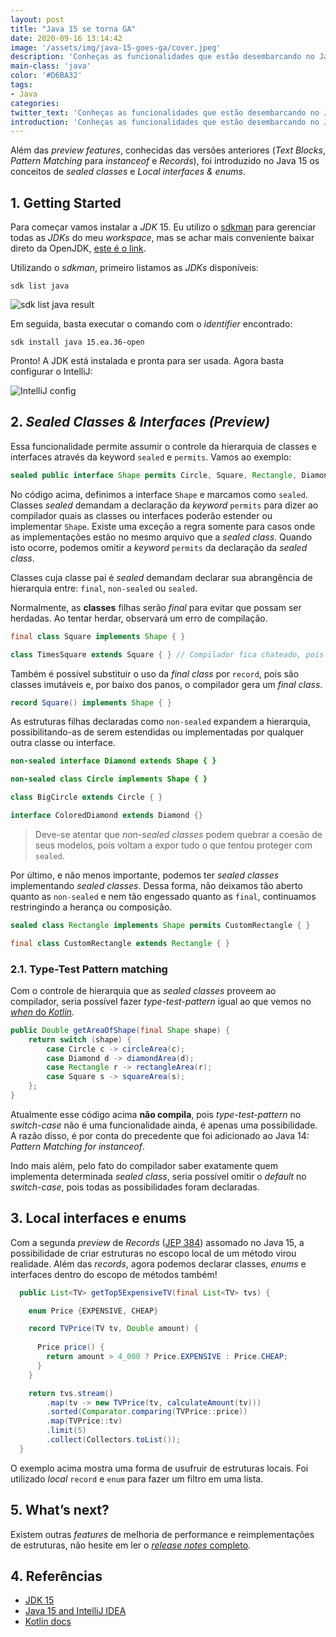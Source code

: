 ```yaml
---
layout: post
title: "Java 15 se torna GA"
date: 2020-09-16 13:14:42
image: '/assets/img/java-15-goes-ga/cover.jpeg'
description: 'Conheças as funcionalidades que estão desembarcando no Java 15 que agora é GA.'
main-class: 'java'
color: '#D6BA32'
tags:
- Java
categories:
twitter_text: 'Conheças as funcionalidades que estão desembarcando no Java 15 que agora é GA..'
introduction: 'Conheças as funcionalidades que estão desembarcando no Java 15 que agora é GA.'
---
```


Além das *preview features*, conhecidas das versões anteriores (*Text Blocks*, *Pattern Matching* para *instanceof* e *Records*), foi introduzido no Java 15 os conceitos de *sealed classes* e *Local interfaces & enums*.

## 1. Getting Started

Para começar vamos instalar a *JDK* 15. Eu utilizo o [sdkman](https://sdkman.io/) para gerenciar todas as *JDKs* do meu *workspace*, mas se achar mais conveniente  baixar direto da OpenJDK, [este é o link](https://jdk.java.net/15/).

Utilizando o *sdkman*, primeiro listamos as *JDKs* disponíveis:

```shell
sdk list java
```

![sdk list java result](https://dev-to-uploads.s3.amazonaws.com/i/ii8mrbjjuebkg1z9r6ha.png)

Em seguida, basta executar o comando com o *identifier* encontrado:

```shell
sdk install java 15.ea.36-open
```

Pronto! A JDK está instalada e pronta para ser usada. Agora basta configurar o IntelliJ:

![IntelliJ config](https://dev-to-uploads.s3.amazonaws.com/i/jw9b6f20zznlugnvh02t.png)

## 2. *Sealed Classes & Interfaces (Preview)*

Essa funcionalidade permite assumir o controle da hierarquia de classes e interfaces através da keyword `sealed` e `permits`. Vamos ao exemplo:

```java
sealed public interface Shape permits Circle, Square, Rectangle, Diamond { }
```

No código acima, definimos a interface `Shape` e marcamos como `sealed`. Classes *sealed* demandam a declaração da *keyword* `permits` para dizer ao compilador quais as classes ou interfaces poderão estender ou implementar `Shape`. Existe uma exceção a regra somente para casos onde as implementações estão no mesmo arquivo que a *sealed class*. Quando isto ocorre, podemos omitir a *keyword* `permits` da declaração da *sealed class*.

Classes cuja classe pai é *sealed* demandam declarar sua abrangência de hierarquia entre: `final`, `non-sealed` ou `sealed`.

Normalmente, as **classes** filhas serão *final* para evitar que possam ser herdadas. Ao tentar herdar, observará um erro de compilação.

```java
final class Square implements Shape { }

class TimesSquare extends Square { } // Compilador fica chateado, pois Square é final.
```

Também é possível substituir o uso da *final class* por `record`, pois são classes imutáveis e, por baixo dos panos, o compilador gera um *final class*.

```java
record Square() implements Shape { }
```

As estruturas filhas declaradas como `non-sealed` expandem a hierarquia, possibilitando-as de serem estendidas ou implementadas por qualquer outra classe ou interface.

```java
non-sealed interface Diamond extends Shape { }

non-sealed class Circle implements Shape { }

class BigCircle extends Circle { }

interface ColoredDiamond extends Diamond {}
```

> Deve-se atentar que *non-sealed classes* podem quebrar a coesão de seus modelos, pois voltam a expor tudo o que tentou proteger com `sealed`.

Por último, e não menos importante, podemos ter *sealed classes* implementando *sealed classes*. Dessa forma, não deixamos tão aberto quanto as `non-sealed` e nem tão engessado quanto as `final`, continuamos restringindo a herança ou composição.

```java
sealed class Rectangle implements Shape permits CustomRectangle { }

final class CustomRectangle extends Rectangle { }
```

### 2.1. Type-Test Pattern matching

Com o controle de hierarquia que as *sealed classes* proveem ao compilador, seria possível fazer *type-test-pattern* igual ao que vemos no [*when* do *Kotlin*](https://kotlinlang.org/docs/reference/control-flow.html#when-expression). 
 
```java
public Double getAreaOfShape(final Shape shape) {
	return switch (shape) {
		case Circle c -> circleArea(c);
		case Diamond d -> diamondArea(d);
		case Rectangle r -> rectangleArea(r);
		case Square s -> squareArea(s);
	};
}
```

Atualmente esse código acima **não compila**, pois *type-test-pattern* no *switch-case* não é uma funcionalidade ainda, é apenas uma possibilidade. A razão disso, é por conta do precedente que foi adicionado ao Java 14: *Pattern Matching for instanceof*.

Indo mais além, pelo fato do compilador saber exatamente quem implementa determinada *sealed class*, seria possível omitir o *default* no *switch-case*, pois todas as possibilidades foram declaradas.

## 3. Local interfaces e enums

Com a segunda *preview* de *Records* ([JEP 384](https://openjdk.java.net/jeps/384)) assomado no Java 15, a possibilidade de criar estruturas no escopo local de um método virou realidade. Além das *records*, agora podemos declarar classes, *enums* e interfaces dentro do escopo de métodos também!

```java
  public List<TV> getTop5ExpensiveTV(final List<TV> tvs) {

    enum Price {EXPENSIVE, CHEAP}

    record TVPrice(TV tv, Double amount) { 
      
      Price price() {
        return amount > 4_000 ? Price.EXPENSIVE : Price.CHEAP;
      }
    }

    return tvs.stream()
        .map(tv -> new TVPrice(tv, calculateAmount(tv)))
        .sorted(Comparator.comparing(TVPrice::price))
        .map(TVPrice::tv)
        .limit(5)
        .collect(Collectors.toList());
  }
```

O exemplo acima mostra uma forma de usufruir de estruturas locais. Foi utilizado *local* `record` e `enum` para fazer um filtro em uma lista.

## 5. What’s next?

Existem outras *features* de melhoria de performance e reimplementações de estruturas, não hesite em ler o [*release notes* completo](https://openjdk.java.net/projects/jdk/15/).

## 4. Referências

- [JDK 15](https://openjdk.java.net/projects/jdk/15/)
- [Java 15 and IntelliJ IDEA](https://blog.jetbrains.com/idea/2020/09/java-15-and-intellij-idea/)
- [Kotlin docs](https://kotlinlang.org/docs/reference/control-flow.html#when-expression)